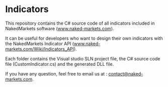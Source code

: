 # Indicators

This repository contains the C# source code of all indicators included in NakedMarkets software (www.naked-markets.com).

It can be useful for developers who want to design their own indicators with the NakedMarkets Indicator API (www.naked-markets.com/Wiki/Indicators_API).

Each folder contains the Visual studio SLN project file, the C# source code file (CustomIndicator.cs) and the generated DLL file.

If you have any question, feel free to email us at : contact@naked-markets.com.
